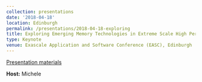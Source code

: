 ```yaml
---
collection: presentations
date: '2018-04-18'
location: Edinburgh
permalink: /presentations/2018-04-18-exploring
title: Exploring Emerging Memory Technologies in Extreme Scale High Performance Computing
type: Keynote
venue: Exascale Application and Software Conference (EASC), Edinburgh
---
```


[Presentation materials](www.easc2018.ed.ac.uk)


**Host:** Michele
